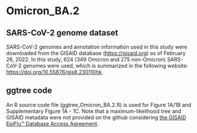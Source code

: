 # Omicron_BA.2

## SARS-CoV-2 genome dataset

SARS-CoV-2 genomes and annotation information used in this study were downloaded from the GISAID database (https://gisaid.org) as of February 26, 2022. 
In this study, 624 (349 Omicron and 275 non-Omicron) SARS-CoV-2 genomes were used, which is summarized in the following website: https://doi.org/10.55876/gis8.230110hk. 

## ggtree code
An R source code file (ggtree_Omicron_BA.2.R) is used for Figure 1A/1B and Supplementary Figure 1A - 1C. Note that a maximum-likelihood tree and GISAID metadata were not provided on the github considering [the GISAID EpiFlu™ Database Access Agreement](https://gisaid.org/terms-of-use/). 
